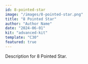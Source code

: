 ```yaml
---
id: 8-pointed-star
image: "/images/8-pointed-star.png"
title: "8 Pointed Star"
author: "Author Name"
date: "2024-06-01"
kit: "advanced-kit"
template: "C30"
featured: true
---
```

Description for 8 Pointed Star. 